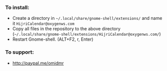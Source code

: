 ### To install:
* Create a directory in `~/.local/share/gnome-shell/extensions/` and name it `HijriCalendar@oxygenws.com`
* Copy all files in the repository to the above directory (`~/.local/share/gnome-shell/extensions/HijriCalendar@oxygenws.com/`)
* Restart Gnome-shell. (ALT+F2, r, Enter)


### To support:
* http://paypal.me/omidmr
